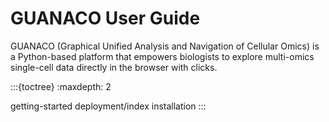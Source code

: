 # GUANACO User Guide
GUANACO (Graphical Unified Analysis and Navigation of Cellular Omics) is a Python-based platform that empowers biologists to explore multi-omics single-cell data directly in the browser with clicks.

:::{toctree}
:maxdepth: 2

getting-started
deployment/index
installation
:::

